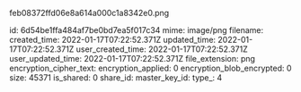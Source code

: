 feb08372ffd06e8a614a000c1a8342e0.png

id: 6d54be1ffa484af7be0bd7ea5f017c34
mime: image/png
filename: 
created_time: 2022-01-17T07:22:52.371Z
updated_time: 2022-01-17T07:22:52.371Z
user_created_time: 2022-01-17T07:22:52.371Z
user_updated_time: 2022-01-17T07:22:52.371Z
file_extension: png
encryption_cipher_text: 
encryption_applied: 0
encryption_blob_encrypted: 0
size: 45371
is_shared: 0
share_id: 
master_key_id: 
type_: 4